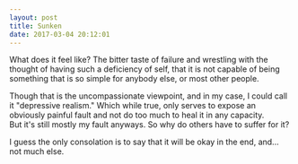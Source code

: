 ```yaml
---
layout: post
title: Sunken
date: 2017-03-04 20:12:01
---
```


What does it feel like?
The bitter taste of failure and wrestling with the thought of having such a deficiency of self, that it is not capable of being something that is so simple for anybody else, or most other people. 

Though that is the uncompassionate viewpoint, and in my case, I could call it "depressive realism." Which while true, only serves to expose an obviously painful fault and not do too much to heal it in any capacity.  
But it's still mostly my fault anyways. So why do others have to suffer for it?

I guess the only consolation is to say that it will be okay in the end, and... not much else.
